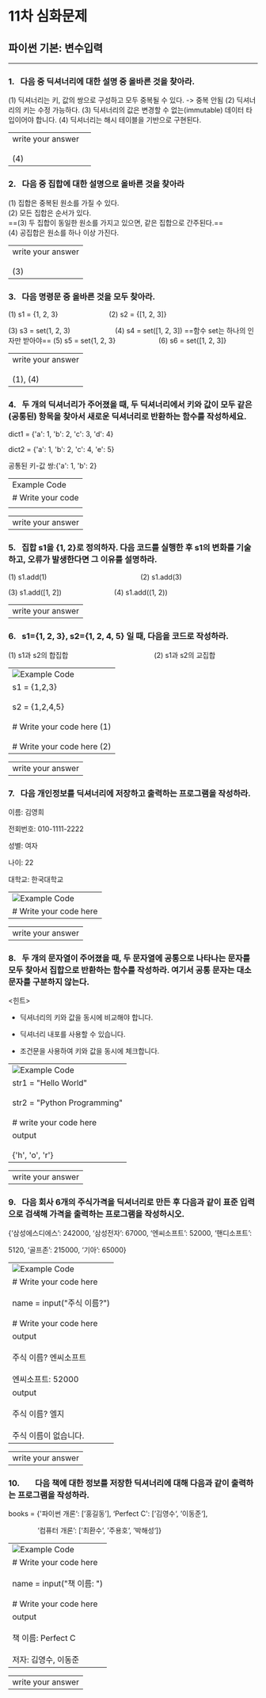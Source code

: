 # 11차 심화문제

## **파이썬 기본: 변수입력**

---

### 1.   다음 중 딕셔너리에 대한 설명 중 올바른 것을 찾아라.

(1) 딕셔너리는 키, 값의 쌍으로 구성하고 모두 중복될 수 있다. -> 중복 안됨
(2) 딕셔너리의 키는 수정 가능하다.
(3) 딕셔너리의 값은 변경할 수 없는(immutable) 데이터 타입이어야 합니다.
(4) 딕셔너리는 해시 테이블을 기반으로 구현된다.

|                              |     |
| ---------------------------- | --- |
| write your answer<br><br>(4) |     |

  

### 2.   다음 중 집합에 대한 설명으로 올바른 것을 찾아라

(1) 집합은 중복된 원소를 가질 수 있다.  
(2) 모든 집합은 순서가 있다.  
==(3) 두 집합이 동일한 원소를 가지고 있으면, 같은 집합으로 간주된다.==   
(4) 공집합은 원소를 하나 이상 가진다.

|   |
|---|
|write your answer<br><br>(3)|

### 3.   다음 명령문 중 올바른 것을 모두 찾아라.

(1) s1 = {1, 2, 3}                          (2) s2 = {[1, 2, 3]}

(3) s3 = set(1, 2, 3)                       (4) s4 = set([1, 2, 3])
==함수 set는 하나의 인자만 받아야==
(5) s5 = set{1, 2, 3}                      (6) s6 = set{[1, 2, 3]}

|                                   |
| --------------------------------- |
| write your answer<br><br>(1), (4) |

  

### 4.   두 개의 딕셔너리가 주어졌을 때, 두 딕셔너리에서 키와 값이 모두 같은 (공통된) 항목을 찾아서 새로운 딕셔너리로 반환하는 함수를 작성하세요.

dict1 = {'a': 1, 'b': 2, 'c': 3, 'd': 4}

dict2 = {'a': 1, 'b': 2, 'c': 4, 'e': 5}

공통된 키-값 쌍:{'a': 1, 'b': 2}

|                   |
| ----------------- |
| Example Code      |
| # Write your code |
|                   |

|   |
|---|
|write your answer|

### 5.   집합 s1을 {1, 2}로 정의하자. 다음 코드를 실행한 후 s1의 변화를 기술하고, 오류가 발생한다면 그 이유를 설명하라.

(1) s1.add(1)                                                (2) s1.add(3)

(3) s1.add([1, 2])                           (4) s1.add((1, 2))

|   |
|---|
|write your answer|

  

### 6.   s1={1, 2, 3}, s2={1, 2, 4, 5} 일 때, 다음을 코드로 작성하라.

(1) s1과 s2의 합집합                                            (2) s1과 s2의 교집합

|   |
|---|
|![](file:///C:/Users/window/AppData/Local/Temp/msohtmlclip1/01/clip_image002.gif)Example Code|
|s1 = {1,2,3}<br><br>s2 = {1,2,4,5}<br><br># Write your code here (1)<br><br># Write your code here (2)|

|   |
|---|
|write your answer|

### 7.   다음 개인정보를 딕셔너리에 저장하고 출력하는 프로그램을 작성하라.

이름: 김영희

전회번호: 010-1111-2222

성별: 여자

나이: 22

대학교: 한국대학교

|   |
|---|
|![](file:///C:/Users/window/AppData/Local/Temp/msohtmlclip1/01/clip_image002.gif)Example Code|
|# Write your code here|

|   |
|---|
|write your answer|

  

### 8.   두 개의 문자열이 주어졌을 때, 두 문자열에 공통으로 나타나는 문자를 모두 찾아서 집합으로 반환하는 함수를 작성하라. 여기서 공통 문자는 대소문자를 구분하지 않는다.

<힌트>

- 딕셔너리의 키와 값을 동시에 비교해야 합니다.

- 딕셔너리 내포를 사용할 수 있습니다.

- 조건문을 사용하여 키와 값을 동시에 체크합니다.

|   |
|---|
|![](file:///C:/Users/window/AppData/Local/Temp/msohtmlclip1/01/clip_image002.gif)Example Code|
|str1 = "Hello World"<br><br>str2 = "Python Programming"<br><br># write your code here|
|output<br><br>{'h', 'o', 'r'}|

|   |
|---|
|write your answer|

  

### 9.   다음 회사 6개의 주식가격을 딕셔너리로 만든 후 다음과 같이 표준 입력으로 검색해 가격을 출력하는 프로그램을 작성하시오.

{‘삼성에스디에스’: 242000, ‘삼성전자’: 67000, ‘엔씨소프트’: 52000, ‘핸디소프트’:

5120, ‘골프존’: 215000, ‘기아’: 65000}

|   |
|---|
|![](file:///C:/Users/window/AppData/Local/Temp/msohtmlclip1/01/clip_image002.gif)Example Code|
|# Write your code here<br><br>name = input("주식 이름?")<br><br># Write your code here|
|output<br><br>주식 이름? 엔씨소프트<br><br>엔씨소프트: 52000|
|output<br><br>주식 이름? 엘지<br><br>주식 이름이 없습니다.|

|   |
|---|
|write your answer|

  

### 10.        다음 책에 대한 정보를 저장한 딕셔너리에 대해 다음과 같이 출력하는 프로그램을 작성하라.

books = {'파이썬 개론‘: [’홍길동’], ‘Perfect C': [’김영수‘, ’이동준‘],

               ‘컴퓨터 개론’: [‘최환수‘, ’주용호‘, ’박해성‘]}

|   |
|---|
|![](file:///C:/Users/window/AppData/Local/Temp/msohtmlclip1/01/clip_image003.gif)Example Code|
|# Write your code here<br><br>name = input("책 이름: ")<br><br># Write your code here|
|output<br><br>책 이름: Perfect C<br><br>저자: 김영수, 이동준|

|   |
|---|
|write your answer|